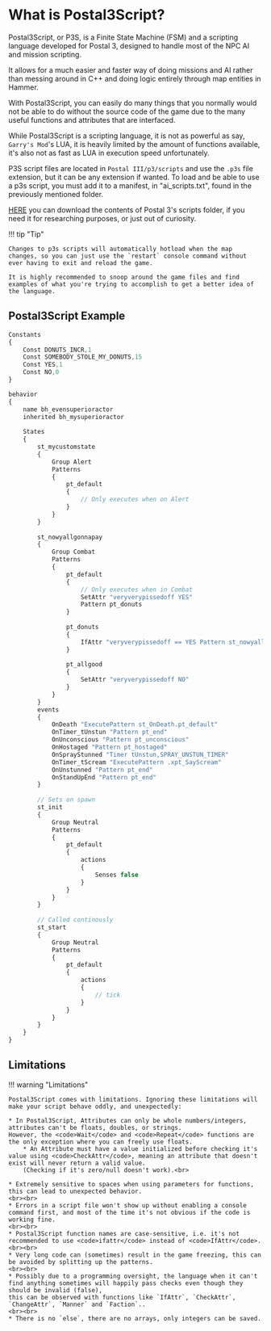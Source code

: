 # What is Postal3Script?

Postal3Script, or P3S, is a Finite State Machine (FSM) and a scripting language developed for Postal 3, designed to handle most of the NPC AI and mission scripting.

It allows for a much easier and faster way of doing missions and AI rather than messing around in C++ and doing logic entirely through map entities in Hammer.

With Postal3Script, you can easily do many things that you normally would not be able to do without the source code of the game due to the many useful functions and attributes that are interfaced.

While Postal3Script is a scripting language, it is not as powerful as say, `Garry's Mod`'s LUA, it is heavily limited by the amount of functions available, it's also not as fast as LUA in execution speed unfortunately.

P3S script files are located in <code>Postal III/p3/scripts</code> and use the <code>.p3s</code> file extension, but it can be any extension if wanted. To load and be able to use a p3s script, you must add it to a manifest, in "ai_scripts.txt", found in the previously mentioned folder.

<a href="../zips/scripts.zip">HERE</a> you can download the contents of Postal 3's scripts folder, if you need it for researching purposes, or just out of curiosity.

!!! tip "Tip"

    Changes to p3s scripts will automatically hotload when the map changes, so you can just use the `restart` console command without ever having to exit and reload the game.
	
    It is highly recommended to snoop around the game files and find examples of what you're trying to accomplish to get a better idea of the language.

## Postal3Script Example

```js
Constants
{
	Const DONUTS_INCR,1
	Const SOMEBODY_STOLE_MY_DONUTS,15
	Const YES,1
	Const NO,0
}

behavior
{
	name bh_evensuperioractor
	inherited bh_mysuperioractor
	
	States
	{
		st_mycustomstate
		{
			Group Alert
			Patterns
			{
				pt_default
				{
					// Only executes when on Alert
				}
			}
		}
		
		st_nowyallgonnapay
		{
			Group Combat
			Patterns
			{
				pt_default
				{
					// Only executes when in Combat
					SetAttr	"veryverypissedoff YES"
					Pattern pt_donuts
				}
				
				pt_donuts
				{
					IfAttr "veryverypissedoff == YES Pattern st_nowyallgonnapay.pt_allgood"
				}
				
				pt_allgood
				{
					SetAttr	"veryverypissedoff NO"
				}
			}
		}
		events
		{
			OnDeath "ExecutePattern st_OnDeath.pt_default"
			OnTimer_tUnstun	"Pattern pt_end"
			OnUnconscious "Pattern pt_unconscious"
			OnHostaged "Pattern pt_hostaged"
			OnSprayStunned "Timer tUnstun,SPRAY_UNSTUN_TIMER"
			OnTimer_tScream "ExecutePattern .xpt_SayScream"
			OnUnstunned "Pattern pt_end"
			OnStandUpEnd "Pattern pt_end"
		}
		
		// Sets on spawn
		st_init
		{
			Group Neutral
			Patterns
			{
				pt_default
				{
					actions
					{
						Senses false
					}
				}
			}
		}
		
		// Called continously
		st_start
		{
			Group Neutral
			Patterns
			{
				pt_default
				{
					actions
					{
						// tick
					}
				}
			}
		}
	}
}
```

## Limitations

!!! warning "Limitations"

    Postal3Script comes with limitations. Ignoring these limitations will make your script behave oddly, and unexpectedly:
	
    * In Postal3Script, Attributes can only be whole numbers/integers, attributes can't be floats, doubles, or strings.  
	However, the <code>Wait</code> and <code>Repeat</code> functions are the only exception where you can freely use floats.
		* An Attribute must have a value initialized before checking it's value using <code>CheckAttr</code>, meaning an attribute that doesn't exist will never return a valid value.  
		(Checking if it's zero/null doesn't work).<br>

	* Extremely sensitive to spaces when using parameters for functions, this can lead to unexpected behavior.
	<br><br>
	* Errors in a script file won't show up without enabling a console command first, and most of the time it's not obvious if the code is working fine.
	<br><br>
	* Postal3Script function names are case-sensitive, i.e. it's not recommended to use <code>ifattr</code> instead of <code>IfAttr</code>.
	<br><br>
	* Very long code can (sometimes) result in the game freezing, this can be avoided by splitting up the patterns.
	<br><br>
	* Possibly due to a programming oversight, the language when it can't find anything sometimes will happily pass checks even though they should be invalid (false),
	this can be observed with functions like `IfAttr`, `CheckAttr`, `ChangeAttr`, `Manner` and `Faction`..
	<br><br>
	* There is no `else`, there are no arrays, only integers can be saved.
	